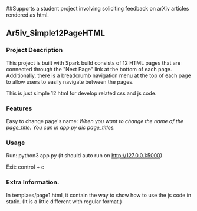 ##Supports a student project involving soliciting feedback on arXiv articles rendered as html.

## Ar5iv_Simple12PageHTML
### Project Description
This project is built with Spark build consists of 12 HTML pages that are connected through the "Next Page" link at the bottom of each page. Additionally, there is a breadcrumb navigation menu at the top of each page to allow users to easily navigate between the pages.

This is just simple 12 html for develop related css and js code.

### Features
Easy to change page's name: *When you want to change the name of the page_title. You can in app.py dic page_titles.*

### Usage
Run: python3 app.py (it should auto run on http://127.0.0.1:5000)

Exit: control + c

### Extra Information.
In templaes/page1.html, it contain the way to show how to use the js code in static. (It is a little different with regular format.)


